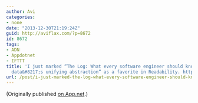 ```yaml
---
author: Avi
categories:
- none
date: "2013-12-30T21:19:24Z"
guid: http://aviflax.com/?p=8672
id: 8672
tags:
- ADN
- Appdotnet
- IFTTT
title: 'I just marked “The Log: What every software engineer should know about real-time
  data&#8217;s unifying abstraction” as a favorite in Readability. http://www.readability.com/articles/ejgql6xt'
url: /post/i-just-marked-the-log-what-every-software-engineer-should-know-about-real-time-datas-unifying-abstraction-as-a-favorite-in-readability-httpwww-readability-comarticlesejgql6x/
---
```

(Originally published [on App.net](http://alpha.app.net/aviflax/post/18557614).)